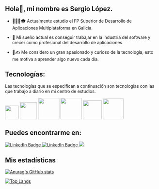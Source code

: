 ## Hola👋, mi nombre es Sergio López.

* 🧑🏽‍💻🎓 Actualmente estudio el FP Superior de Desarrollo de Aplicaciones Multiplataforma en Galicia.

* 💫 Mi sueño actual es conseguir trabajar en la industria del software y crecer como profesional del desarrollo de aplicaciones. 
* 🔎✍️ Me considero un gran apasionado y curioso de la tecnología, esto me motiva a aprender algo nuevo cada día.  

## Tecnologías:

Las tecnologías que se especifican a continuación son tecnologías con las que trabajo a diario en mi centro de estudios.
<div id=techBadges>
  <img src="https://img.shields.io/badge/Java-ED8B00?style=for-the-badge&logo=java&logoColor=white" width="45px"/>
  <img src="https://img.shields.io/badge/PHP-777BB4?style=for-the-badge&logo=php&logoColor=white" width="56px"/>
  <img src="https://img.shields.io/badge/MySQL-005C84?style=for-the-badge&logo=mysql&logoColor=white" width="70px"/>
 	<img src="https://img.shields.io/badge/HTML5-E34F26?style=for-the-badge&logo=html5&logoColor=white" width="70px"/>
  <img src="https://img.shields.io/badge/CSS3-1572B6?style=for-the-badge&logo=css3&logoColor=white" width="62px"/>
  <img src=https://img.shields.io/badge/Linux-FCC624?style=for-the-badge&logo=linux&logoColor=black width="68px"/>
</div>


## Puedes encontrarme en:

<div id="sMBadges">
  <a href="https://www.linkedin.com/in/sergio-l%C3%B3pez-g%C3%B3mez/" target="_blank">
  <img src="https://img.shields.io/badge/LinkedIn-0077B5?style=for-the-badge&logo=linkedin&logoColor=white" alt="LinkedIn Badge"/>
  <a href="https://twitter.com/sergiolopez_gmz" target="_blank">
  <img src="https://img.shields.io/badge/Twitter-0077B5?style=for-the-badge&logo=twitter&logoColor=white" alt="LinkedIn Badge"/>
  </a>
  <a href="mailto:sergiolopezgmz.dam@gmail.com">
  <img src="https://img.shields.io/badge/Gmail-D14836?style=for-the-badge&logo=gmail&logoColor=white">
  </a>
</div>

## Mis estadísticas


[![Anurag's GitHub stats](https://github-readme-stats.vercel.app/api?username=sergiolpzgmz&show_icons=true&theme=gradient)](https://github.com/anuraghazra/github-readme-stats)
  
[![Top Langs](https://github-readme-stats.vercel.app/api/top-langs/?username=anuraghazra&layout=compact)](https://github.com/anuraghazra/github-readme-stats)
